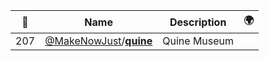 |:star2: | Name | Description | 🌍|
|---|---|---|---|
|207|[@MakeNowJust](https://github.com/MakeNowJust)/[**quine**](https://github.com/MakeNowJust/quine)|Quine Museum||

